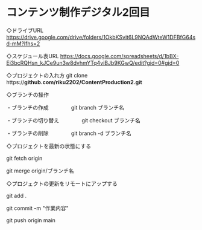 # コンテンツ制作デジタル2回目
◇ドライブURL
https://drive.google.com/drive/folders/1OkbKSvit6L9NQAdWteW1DFBfG64sd-mM?lfhs=2

◇スケジュール表URL
https://docs.google.com/spreadsheets/d/1bBX-Ei3bcRQHsn_kJCe9un3w8dvhmYTq4viBJb9KGwQ/edit?gid=0#gid=0

◇プロジェクトの入れ方
git clone https://**github.com/riku2202/ContentProduction2.git**

◇ブランチの操作

・ブランチの作成　　　　
git branch ブランチ名

・ブランチの切り替え　　　　
git checkout ブランチ名

・ブランチの削除　　　　
git branch -d ブランチ名

◇プロジェクトを最新の状態にする

git fetch origin

git merge origin/ブランチ名

◇プロジェクトの更新をリモートにアップする

git add .

git commit -m "作業内容"

git push origin main
